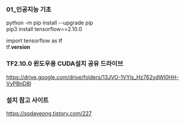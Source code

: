 ### 01_인공지능 기초

python -m pip install --upgrade pip  <br>
pip3 install tensorflow==2.10.0 <br>


import tensorflow as tf <br>
tf.__version__



### TF2.10.0 윈도우용 CUDA설치 공유 드라이브
https://drive.google.com/drive/folders/13JVO-1VYis_Hz762ydWI0HH-VyPBnD8l

### 설치 참고 사이트
https://sodayeong.tistory.com/227

